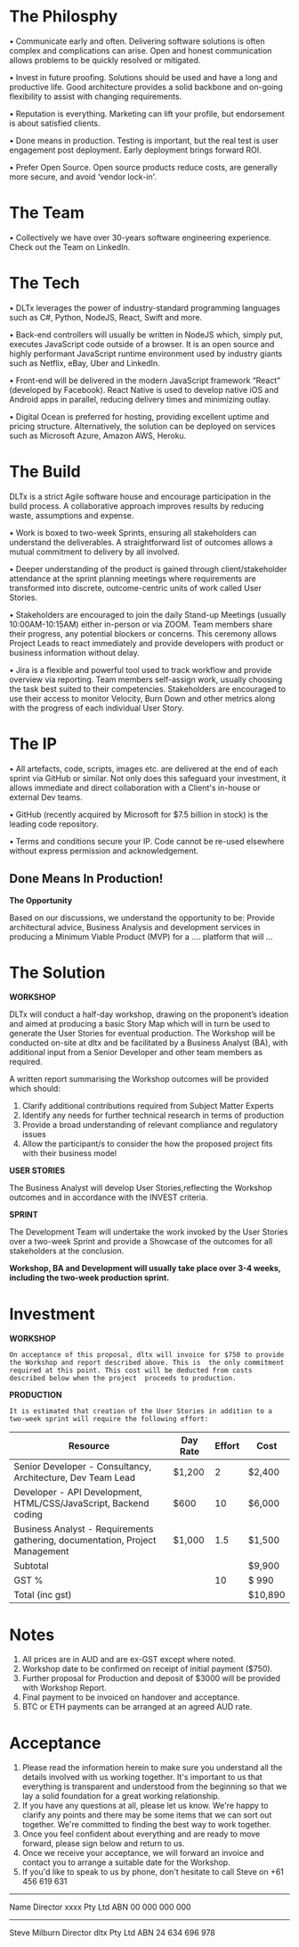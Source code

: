 # The Philosphy

•	Communicate early and often. Delivering software solutions is often complex and complications can arise. Open and 	  honest communication allows problems to be quickly resolved or mitigated.

•	Invest in future proofing. Solutions should be used and have a long and productive life. Good architecture provides 	    a solid backbone and on-going flexibility to assist with changing requirements.

•	Reputation is everything. Marketing can lift your profile, but endorsement is about satisfied clients.

•	Done means in production. Testing is important, but the real test is user engagement post deployment. 
	Early deployment brings forward ROI.

•	Prefer Open Source. Open source products reduce costs, are generally more secure, and avoid ‘vendor lock-in'.

# The Team

•	Collectively we have over 30-years software engineering experience. Check out the Team on LinkedIn.

# The Tech

• DLTx leverages the power of industry-standard programming languages such as C#, Python, NodeJS, React, Swift and more.

• Back-end controllers will usually be written in NodeJS which, simply put, executes JavaScript code outside of a browser.
It is an open source and highly performant JavaScript runtime environment used by industry giants such as Netflix, eBay,
Uber and LinkedIn.

• Front-end will be delivered in the modern JavaScript framework “React” (developed by Facebook). React Native is used to
develop native iOS and Android apps in parallel, reducing delivery times and minimizing outlay.

• Digital Ocean is preferred for hosting, providing excellent uptime and pricing structure. Alternatively, the solution can
be deployed on services such as Microsoft Azure, Amazon AWS, Heroku.

# The Build

DLTx is a strict Agile software house and encourage participation in the build process. A collaborative approach improves results by reducing waste, assumptions and expense.

•	Work is boxed to two-week Sprints, ensuring all stakeholders can understand the deliverables. A straightforward list of outcomes allows a mutual commitment to delivery by all involved.

•	Deeper understanding of the product is gained through client/stakeholder attendance at the sprint planning meetings where requirements are transformed into discrete, outcome-centric units of work called User Stories.

•	Stakeholders are encouraged to join the daily Stand-up Meetings (usually 10:00AM-10:15AM) either in-person or via ZOOM. Team members share their progress, any potential blockers or concerns. This ceremony allows Project Leads to react immediately and provide developers with product or business information without delay.

•	Jira is a flexible and powerful tool used to track workflow and provide overview via reporting. Team members self-assign work, usually choosing the task best suited to their competencies. Stakeholders are encouraged to use their access to monitor Velocity, Burn Down and other metrics along with the progress of each individual User Story.

# The IP

•	All artefacts, code, scripts, images etc. are delivered at the end of each sprint via GitHub or similar. Not only does this safeguard your investment, it allows immediate and direct collaboration with a Client's in-house or external Dev teams.

•	GitHub (recently acquired by Microsoft for $7.5 billion in stock) is the leading code repository.

•	Terms and conditions secure your IP. Code cannot be re-used elsewhere without express permission and acknowledgement.

## Done Means In Production!

**The Opportunity**

Based on our discussions, we understand the opportunity to be:
Provide architectural advice, Business Analysis and development services in producing a Minimum Viable Product (MVP) for a .... platform that will ...

# The Solution

**WORKSHOP**

DLTx will conduct a half-day workshop, drawing on the proponent’s ideation and aimed at producing a basic Story Map which will in turn be used to generate the User Stories for eventual production. The Workshop will be conducted on-site at dltx and be facilitated by a Business Analyst (BA), with additional input from a Senior Developer and other team members as required.

A written report summarising the Workshop outcomes will be provided which should: 

1.	Clarify additional contributions required from Subject Matter Experts
2.	Identify any needs for further technical research in terms of production
3.	Provide a broad understanding of relevant compliance and regulatory issues
4.	Allow the participant/s to consider the how the proposed project fits with their business model

**USER STORIES**

 The Business Analyst will develop User Stories,reflecting the Workshop outcomes and in accordance with the INVEST criteria.
 
 **SPRINT**
 
   The Development Team will undertake the work invoked by the User Stories over a two-week Sprint and provide a Showcase 
   of the outcomes for all stakeholders at the conclusion.


**Workshop, BA and Development will usually take place over 3-4 weeks, including the two-week production sprint.**

# Investment

**WORKSHOP**

	On acceptance of this proposal, dltx will invoice for $750 to provide the Workshop and report described above. This is 	the only commitment required at this point. This cost will be deducted from costs described below when the project 	proceeds to production. 
  
**PRODUCTION**

	It is estimated that creation of the User Stories in addition to a two-week sprint will require the following effort:

| __Resource__ | __Day Rate__ | __Effort__ | __Cost__ |
|-------------|------------|------------|------------|
| Senior Developer - Consultancy, Architecture, Dev Team Lead        | $1,200    | 2  |$2,400 |
| Developer - API Development, HTML/CSS/JavaScript, Backend coding         | $600 | 10    | $6,000|
| Business Analyst - Requirements gathering, documentation, Project Management         | $1,000 | 1.5    | $1,500|
|Subtotal        | |    | $9,900|
|GST %        |  |  10  | $  990|
|Total (inc gst)        |  |    | $10,890 |




# Notes

1.	All prices are in AUD and are ex-GST except where noted.
2.	Workshop date to be confirmed on receipt of initial payment ($750).
3.	Further proposal for Production and deposit of $3000 will be provided with Workshop Report.
4.	Final payment to be invoiced on handover and acceptance.
5.	BTC or ETH payments can be arranged at an agreed AUD rate.

# Acceptance

1.	Please read the information herein to make sure you understand all the details involved with us working together. It's important to us that everything is transparent and understood from the beginning so that we lay a solid foundation for a great working relationship.
2.	If you have any questions at all, please let us know. We're happy to clarify any points and there may be some items that we can sort out together. We're committed to finding the best way to work together.
3.	Once you feel confident about everything and are ready to move forward, please sign below and return to us.
4.	Once we receive your acceptance, we will forward an invoice and contact you to arrange a suitable date for the Workshop.
5.	If you'd like to speak to us by phone, don't hesitate to call Steve on +61 456 619 631


______________________________________

Name 
Director
xxxx Pty Ltd
ABN 00 000 000 000

________________________________________

Steve Milburn
Director
dltx Pty Ltd
ABN 24 634 696 978

